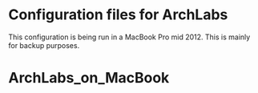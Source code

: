 # Configuration files for ArchLabs

This configuration is being run in a MacBook Pro mid 2012. This is mainly for backup purposes.
# ArchLabs_on_MacBook
